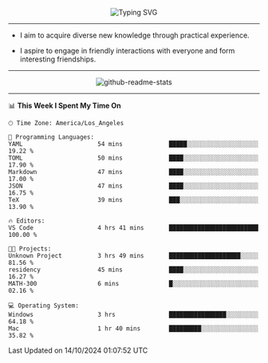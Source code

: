 <p align="center">
  <img src="https://readme-typing-svg.demolab.com?font=Fira+Code&weight=500&size=32&duration=2500&pause=1600&center=true&vCenter=true&random=false&width=1024&height=64&lines=Hi+there+%F0%9F%91%8B;I'm+delighted+you+could+make+it+here+%F0%9F%8E%89;I'm+Harry%2C+a+college+student+still+finding+my+way" alt="Typing SVG" />
</p>


---


- I aim to acquire diverse new knowledge through practical experience.

- I aspire to engage in friendly interactions with everyone and form interesting friendships.


---


<p align="center">
  <img src="https://github-readme-stats.vercel.app/api?username=Harry-Jing&show_icons=true" alt="github-readme-stats"/>
</p>


---

<!--START_SECTION:waka-->
📊 **This Week I Spent My Time On** 

```text
🕑︎ Time Zone: America/Los_Angeles

💬 Programming Languages: 
YAML                     54 mins             █████░░░░░░░░░░░░░░░░░░░░   19.22 % 
TOML                     50 mins             ████░░░░░░░░░░░░░░░░░░░░░   17.90 % 
Markdown                 47 mins             ████░░░░░░░░░░░░░░░░░░░░░   17.00 % 
JSON                     47 mins             ████░░░░░░░░░░░░░░░░░░░░░   16.75 % 
TeX                      39 mins             ███░░░░░░░░░░░░░░░░░░░░░░   13.90 % 

🔥 Editors: 
VS Code                  4 hrs 41 mins       █████████████████████████   100.00 % 

🐱‍💻 Projects: 
Unknown Project          3 hrs 49 mins       ████████████████████░░░░░   81.56 % 
residency                45 mins             ████░░░░░░░░░░░░░░░░░░░░░   16.27 % 
MATH-300                 6 mins              █░░░░░░░░░░░░░░░░░░░░░░░░   02.16 % 

💻 Operating System: 
Windows                  3 hrs               ████████████████░░░░░░░░░   64.18 % 
Mac                      1 hr 40 mins        █████████░░░░░░░░░░░░░░░░   35.82 % 
```


 Last Updated on 14/10/2024 01:07:52 UTC
<!--END_SECTION:waka-->
